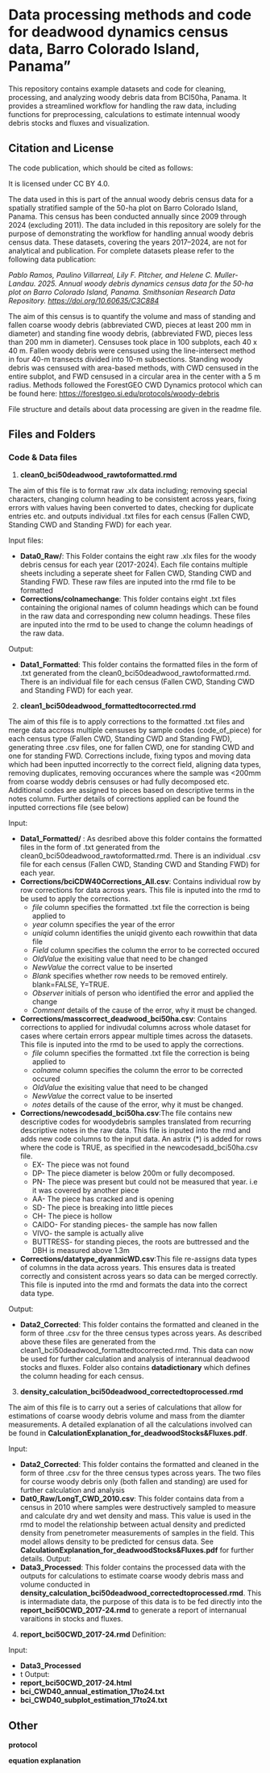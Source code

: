 # Data processing methods and code for deadwood dynamics census data, Barro Colorado Island, Panama” 

This repository contains example datasets and code for cleaning, processing, and analyzing woody debris data from BCI50ha, Panama. It provides a streamlined workflow for handling the raw data, including functions for preprocessing, calculations to estimate intennual woody debris stocks and fluxes and visualization. 

## Citation and License
The code publication, which should be cited as follows:

It is licensed under CC BY 4.0.

The data used in this is part of the annual woody debris census data for a spatially stratified sample of the 50-ha plot on Barro Colorado Island, Panama. This census has been conducted annually since 2009 through 2024 (excluding 2011). The data included in this repository are solely for the purpose of demonstrating the workflow for handling annual woody debris census data. These datasets, covering the years 2017–2024, are not for analytical and publication. 
For complete datasets please refer to the following data publication:

*Pablo Ramos, Paulino Villarreal, Lily F. Pitcher, and Helene C. Muller-Landau. 2025. Annual woody debris dynamics census data for the 50-ha plot on Barro Colorado Island, Panama. Smithsonian Research Data Repository. https://doi.org/10.60635/C3C884*

The aim of this census is to quantify the volume and mass of standing and fallen coarse woody debris (abbreviated CWD, pieces at least 200 mm in diameter) and standing fine woody debris, (abbreviated FWD, pieces less than 200 mm in diameter).  Censuses took place in 100 subplots, each 40 x 40 m.  Fallen woody debris were censused using the line-intersect method in four 40-m transects divided into 10-m subsections.  Standing woody debris was censused with area-based methods, with CWD censused in the entire subplot, and FWD censused in a circular area in the center with a 5 m radius.  Methods followed the ForestGEO CWD Dynamics protocol which can be found here:
https://forestgeo.si.edu/protocols/woody-debris

File structure and details about data processing are given in the readme file. 

## Files and Folders
### Code & Data files
1. **clean0_bci50deadwood_rawtoformatted.rmd**

The aim of this file is to format raw .xlx data including; removing special characters, changing column heading to be consistent across years, fixing errors with values having been converted to dates, checking for duplicate entries etc. and outputs individual .txt files for each census (Fallen CWD, Standing CWD and Standing FWD) for each year.

Input files:
- **Data0_Raw/**: This Folder contains the eight raw .xlx files for the woody debris census for each year (2017-2024). Each file contains multiple sheets including a seperate sheet for Fallen CWD, Standing CWD and Standing FWD. These raw files are inputed into the rmd file to be formatted
- **Corrections/colnamechange**: This folder contains eight .txt files containing the origional names of column headings which can be found in the raw data and corresponding new column headings. These files are inputed into the rmd to be used to change the column headings of the raw data.

Output:
- **Data1_Formatted**: This folder contains the formatted  files  in the form of .txt generated from the clean0_bci50deadwood_rawtoformatted.rmd. There is an individual file for each census (Fallen CWD, Standing CWD and Standing FWD) for each year. 

2. **clean1_bci50deadwood_formattedtocorrected.rmd**

The aim of this file is to apply corrections to the formatted .txt files and merge data accross multiple censuses by sample codes (code_of_piece) for each census type (Fallen CWD, Standing CWD and Standing FWD), generating three .csv files, one for fallen CWD, one for standing CWD and  one for standing FWD. Corrections include, fixing typos and moving data which had been inputted incorrectly to the correct field, aligning data types, removing duplicates, removing occurances where the sample was <200mm from coarse woddy debris censuses or had fully decomposed etc. Additional codes are assigned to pieces based on descriptive terms in the notes column. Further details of corrections applied can be found the inputted corrections file (see below)


Input:
- **Data1_Formatted/** : As desribed above this folder contains the formatted  files in the form of .txt generated from the clean0_bci50deadwood_rawtoformatted.rmd. There is an individual .csv file for each census (Fallen CWD, Standing CWD and Standing FWD) for each year. 
- **Corrections/bciCDW40Corrections_All.csv**: Contains individual row by row corrections for data across years. This file is inputed into the rmd to be used to apply the corrections.
  - *file* column specifies the formatted .txt file the correction is being applied to
  - *year* column specifies the year of the error
  - *uniqid* column identifies the uniqid givento each rowwithin that data file
  - *Field* column specifies the column the error to be corrected occured
  - *OldValue* the exisiting value that need to be changed
  - *NewValue* the correct value to be inserted
  - *Blank* specifies whether row needs to be removed entirely. blank=FALSE, Y=TRUE.
  - *Observer* initials of person who identified the error and applied the change
  - *Comment* details of the cause of the error, why it must be changed.
- **Corrections/masscorrect_deadwood_bci50ha.csv**: Contains corrections to applied for indivudal columns across whole dataset for cases where certain errors appear multiple times across the datasets. This file is inputed into the rmd to be used to apply the corrections.
  - *file* column specifies the formatted .txt file the correction is being applied to
  - *colname* column specifies the column the error to be corrected occured
  - *OldValue* the exisiting value that need to be changed
  - *NewValue* the correct value to be inserted
  - *notes* details of the cause of the error, why it must be changed.
- **Corrections/newcodesadd_bci50ha.csv**:The file contains new descriptive codes for woodydebris samples translated from recurring descriptive notes in the raw data. This file is inputed into the rmd and adds new code columns to the input data. An astrix (*) is added for rows where the code is TRUE, as specified in the newcodesadd_bci50ha.csv file.
  - EX- The piece was not found
  - DP- The piece diameter is below 200m or fully decomposed.
  - PN- The piece was present but could not be measured that year. i.e it was covered by another piece
  - AA- The piece has cracked and is opening
  - SD- The piece is breaking into little pieces
  - CH- The piece is hollow
  - CAIDO- For standing pieces- the sample has now fallen
  - VIVO- the sample is actually alive
  - BUTTRESS- for standing pieces, the roots are buttressed and the DBH is measured above 1.3m
- **Corrections/datatype_dyanmicWD.csv**:This file re-assigns data types of columns in the data across years. This ensures data is treated correctly and consistent across years so data can be merged correctly. This file is inputed into the rmd and formats the data into the correct data type.
  
 Output:
- **Data2_Corrected**: This folder contains the formatted and cleaned in the form of three .csv for the three census types across years. As described above these files are generated from the clean1_bci50deadwood_formattedtocorrected.rmd. This data can now be used for further calculation and analysis of interannual deadwood stocks and fluxes. Folder also contains **datadictionary** which defines the column heading for each census.

3. **density_calculation_bci50deadwood_correctedtoprocessed.rmd**

The aim of this file is to carry out a series of calculations that allow for estimations of coarse woody debris volume and mass from the diamter measurements. A detailed explanation of all the calculations involved can be found in **CalculationExplanation_for_deadwoodStocks&Fluxes.pdf**.

Input:
- **Data2_Corrected**: This folder contains the formatted and cleaned in the form of three .csv for the three census types across years. The two files for course woody debris only (both fallen and standing) are used for further calculation and analysis
- **Dat0_Raw/LongT_CWD_2010.csv**: This folder contains data from a census in 2010 where samples were destructively sampled to measure and calculate dry and wet density and mass. This value is used in the rmd to model the relationship between actual density and predicted density from penetrometer measurements of samples in the field. This model allows density to be predicted for census data. See **CalculationExplanation_for_deadwoodStocks&Fluxes.pdf** for further details.
Output:
- **Data3_Processed**: This folder contains the processed data with the outputs for calculations to estimate coarse woody debris mass and volume conducted in **density_calculation_bci50deadwood_correctedtoprocessed.rmd**. This is intermadiate data, the purpose of this data is to be fed directly into the **report_bci50CWD_2017-24.rmd** to generate a report of internanual varaitions in stocks and fluxes.

4. **report_bci50CWD_2017-24.rmd**
Definition:

Input:
- **Data3_Processed**
- t
Output:
- **report_bci50CWD_2017-24.html**
- **bci_CWD40_annual_estimation_17to24.txt**
- **bci_CWD40_subplot_estimation_17to24.txt**

## Other

**protocol**

**equation explanation**
  
